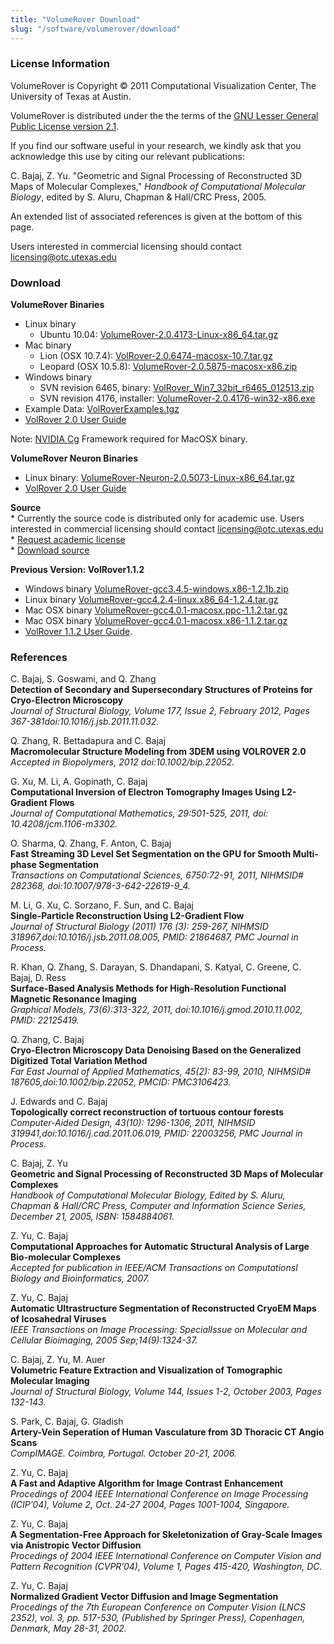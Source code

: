 ```yaml
---
title: "VolumeRover Download"
slug: "/software/volumerover/download"
---
```

### License Information
VolumeRover is Copyright © 2011 Computational Visualization Center, The University of Texas at Austin.  

VolumeRover is distributed under the the terms of the [GNU Lesser General Public License version 2.1](http://www.gnu.org/licenses/lgpl-2.1-standalone.html). 

If you find our software useful in your research, we kindly ask that you acknowledge this use by citing our relevant publications: 

C. Bajaj, Z. Yu. "Geometric and Signal Processing of Reconstructed 3D Maps of Molecular Complexes," _Handbook of Computational Molecular Biology_, edited by S. Aluru, Chapman & Hall/CRC Press, 2005. 

An extended list of associated references is given at the bottom of this page. 

Users interested in commercial licensing should contact licensing@otc.utexas.edu  

### Download
**VolumeRover Binaries**
*   Linux binary
    *   Ubuntu 10.04: [VolumeRover-2.0.4173-Linux-x86\_64.tar.gz](http://cvcweb.ices.utexas.edu/tmp/VolumeRover-2.0.4173-Linux-x86_64.tar.gz)
*   Mac binary
    *   Lion (OSX 10.7.4): [VolRover-2.0.6474-macosx-10.7.tar.gz](http://cvcweb.ices.utexas.edu/software/binaries/VolRover-2.0.6474-macosx-10.7.tar.gz)
    *   Leopard (OSX 10.5.8): [VolumeRover-2.0.5875-macosx-x86.zip](http://cvcweb.ices.utexas.edu/tmp/VolumeRover-2.0.5875-macosx-x86.zip)
*   Windows binary
    *   SVN revision 6465, binary: [VolRover\_Win7\_32bit\_r6465\_012513.zip](http://cvcweb.ices.utexas.edu/software/binaries/VolRover_Win7_32bit_r6465_012513.zip)
    *   SVN revision 4176, installer: [VolumeRover-2.0.4176-win32-x86.exe](http://cvcweb.ices.utexas.edu/tmp/VolumeRover-2.0.4176-win32-x86.exe)
*   Example Data: [VolRoverExamples.tgz](http://cvcweb.ices.utexas.edu/software/data/VolRoverExamples.tgz)
*   [VolRover 2.0 User Guide](http://cvcweb.ices.utexas.edu/software/doc/VolumeRoverDoc.pdf)

Note: [NVIDIA Cg](http://developer.nvidia.com/cg-toolkit) Framework required for MacOSX binary.  

**VolumeRover Neuron Binaries**
*   Linux binary: [VolumeRover-Neuron-2.0.5073-Linux-x86\_64.tar.gz](http://cvcweb.ices.utexas.edu/software/binaries/VolumeRover-Neuron-2.0.5073-Linux-x86_64.tar.gz)
*   [VolRover 2.0 User Guide](http://cvcweb.ices.utexas.edu/software/doc/VolumeRoverDoc.pdf)

**Source**   
\* Currently the source code is distributed only for academic use. Users interested in commercial licensing should contact licensing@otc.utexas.edu   
\* [Request academic license](http://cvcweb.ices.utexas.edu/software/license/VolumeRover.license_mail.php)  
\* [Download source](http://cvcweb.ices.utexas.edu/cvcwp/?page_id=2282)

**Previous Version: VolRover1.1.2**
*   Windows binary [VolumeRover-gcc3.4.5-windows.x86-1.2.1b.zip](http://www.cs.utexas.edu/%7Ebajaj/cvc/software/bin/VolumeRover-gcc3.4.5-windows.x86-1.2.1b.zip)
*   Linux binary [VolumeRover-gcc4.2.4-linux.x86\_64-1.2.4.tar.gz](http://www.cs.utexas.edu/%7Ebajaj/cvc/software/bin/VolumeRover-gcc4.2.4-linux.x86_64-1.2.4.tar.gz)
*   Mac OSX binary [VolumeRover-gcc4.0.1-macosx.ppc-1.1.2.tar.gz](http://www.cs.utexas.edu/%7Ebajaj/cvc/software/bin/VolumeRover-gcc4.0.1-macosx.ppc-1.1.2.tar.gz)
*   Mac OSX binary [VolumeRover-gcc4.0.1-macosx.x86-1.1.2.tar.gz](http://www.cs.utexas.edu/%7Ebajaj/cvc/software/bin/VolumeRover-gcc4.0.1-macosx.x86-1.1.2.tar.gz)
*   [VolRover 1.1.2 User Guide](http://www.cs.utexas.edu/%7Ebajaj/cvc/software/doc/VolRoverUserGuide.pdf).

### References
C. Bajaj, S. Goswami, and Q. Zhang  
**Detection of Secondary and Supersecondary Structures of Proteins for Cryo-Electron Microscopy**  
_Journal of Structural Biology, Volume 177, Issue 2, February 2012, Pages 367-381doi:10.1016/j.jsb.2011.11.032._

Q. Zhang, R. Bettadapura and C. Bajaj  
**Macromolecular Structure Modeling from 3DEM using VOLROVER 2.0**  
_Accepted in Biopolymers, 2012 doi:10.1002/bip.22052._

G. Xu, M. Li, A. Gopinath, C. Bajaj  
**Computational Inversion of Electron Tomography Images Using L2-Gradient Flows**  
_Journal of Computational Mathematics, 29:501-525, 2011, doi: 10.4208/jcm.1106-m3302._

O. Sharma, Q. Zhang, F. Anton, C. Bajaj  
**Fast Streaming 3D Level Set Segmentation on the GPU for Smooth Multi-phase Segmentation**  
_Transactions on Computational Sciences, 6750:72-91, 2011, NIHMSID# 282368, doi:10.1007/978-3-642-22619-9\_4._

M. Li, G. Xu, C. Sorzano, F. Sun, and C. Bajaj  
**Single-Particle Reconstruction Using L2-Gradient Flow**  
_Journal of Structural Biology (2011) 176 (3): 259-267, NIHMSID 318967,doi:10.1016/j.jsb.2011.08.005, PMID: 21864687, PMC Journal in Process._

R. Khan, Q. Zhang, S. Darayan, S. Dhandapani, S. Katyal, C. Greene, C. Bajaj, D. Ress  
**Surface-Based Analysis Methods for High-Resolution Functional Magnetic Resonance Imaging**  
_Graphical Models, 73(6):313-322, 2011, doi:10.1016/j.gmod.2010.11.002, PMID: 22125419._

Q. Zhang, C. Bajaj  
**Cryo-Electron Microscopy Data Denoising Based on the Generalized Digitized Total Variation Method**  
_Far East Journal of Applied Mathematics, 45(2): 83-99, 2010, NIHMSID# 187605,doi:10.1002/bip.22052, PMCID: PMC3106423._

J. Edwards and C. Bajaj  
**Topologically correct reconstruction of tortuous contour forests**  
_Computer-Aided Design, 43(10): 1296-1306, 2011, NIHMSID 319941,doi:10.1016/j.cad.2011.06.019, PMID: 22003256, PMC Journal in Process._

C. Bajaj, Z. Yu  
**Geometric and Signal Processing of Reconstructed 3D Maps of Molecular Complexes**  
_Handbook of Computational Molecular Biology, Edited by S. Aluru, Chapman & Hall/CRC Press, Computer and Information Science Series, December 21, 2005, ISBN: 1584884061._

Z. Yu, C. Bajaj  
**Computational Approaches for Automatic Structural Analysis of Large Bio-molecular Complexes**  
_Accepted for publication in IEEE/ACM Transactions on Computationsl Biology and Bioinformatics, 2007._

Z. Yu, C. Bajaj  
**Automatic Ultrastructure Segmentation of Reconstructed CryoEM Maps of Icosahedral Viruses**  
_IEEE Transactions on Image Processing: SpecialIssue on Molecular and Cellular Bioimaging, 2005 Sep;14(9):1324-37._

C. Bajaj, Z. Yu, M. Auer  
**Volumetric Feature Extraction and Visualization of Tomographic Molecular Imaging**  
_Journal of Structural Biology, Volume 144, Issues 1-2, October 2003, Pages 132-143._

S. Park, C. Bajaj, G. Gladish  
**Artery-Vein Seperation of Human Vasculature from 3D Thoracic CT Angio Scans**  
_CompIMAGE. Coimbra, Portugal. October 20-21, 2006._

Z. Yu, C. Bajaj  
**A Fast and Adaptive Algorithm for Image Contrast Enhancement**  
_Procedings of 2004 IEEE International Conference on Image Processing (ICIP’04), Volume 2, Oct. 24-27 2004, Pages 1001-1004, Singapore._

Z. Yu, C. Bajaj  
**A Segmentation-Free Approach for Skeletonization of Gray-Scale Images via Anistropic Vector Diffusion**  
_Procedings of 2004 IEEE International Conference on Computer Vision and Pattern Recognition (CVPR’04), Volume 1, Pages 415-420, Washington, DC._  

Z. Yu, C. Bajaj  
**Normalized Gradient Vector Diffusion and Image Segmentation**  
_Procedings of the 7th European Conference on Computer Vision (LNCS 2352), vol. 3, pp. 517-530, (Published by Springer Press), Copenhagen, Denmark, May 28-31, 2002._ 